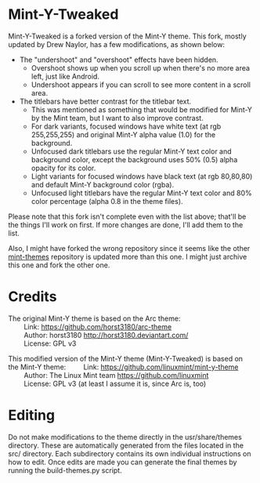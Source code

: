Mint-Y-Tweaked
==============

Mint-Y-Tweaked is a forked version of the Mint-Y theme. This fork, mostly updated by Drew Naylor, has a few modifications, as shown below: <br>
- The "undershoot" and "overshoot" effects have been hidden.
  - Overshoot shows up when you scroll up when there's no more area left, just like Android.
  - Undershoot appears if you can scroll to see more content in a scroll area.
- The titlebars have better contrast for the titlebar text.
  - This was mentioned as something that would be modified for Mint-Y by the Mint team, but I want to also improve contrast.
  - For dark variants, focused windows have white text (at rgb 255,255,255) and original Mint-Y alpha value (1.0) for the background.
  - Unfocused dark titlebars use the regular Mint-Y text color and background color, except the background uses 50% (0.5) alpha opacity for its color.
  - Light variants for focused windows have black text (at rgb 80,80,80) and default Mint-Y background color (rgba).
  - Unfocused light titlebars have the regular Mint-Y text color and 80% color percentage (alpha 0.8 in the theme files).
  
Please note that this fork isn't complete even with the list above; that'll be the things I'll work on first. If more changes are done, I'll add them to the list.

Also, I might have forked the wrong repository since it seems like the other [mint-themes](https://github.com/linuxmint/mint-themes) repository is updated more than this one. I might just archive this one and fork the other one.

Credits
=======

The original Mint-Y theme is based on the Arc theme: <br>
&emsp;&emsp; Link: https://github.com/horst3180/arc-theme <br>
&emsp;&emsp; Author: horst3180 http://horst3180.deviantart.com/ <br>
&emsp;&emsp; License: GPL v3

This modified version of the Mint-Y theme (Mint-Y-Tweaked) is based on the Mint-Y theme:
&emsp;&emsp; Link: https://github.com/linuxmint/mint-y-theme <br>
&emsp;&emsp; Author: The Linux Mint team https://github.com/linuxmint <br>
&emsp;&emsp; License: GPL v3 (at least I assume it is, since Arc is, too)

Editing
=======

Do not make modifications to the theme directly in the usr/share/themes directory. These are automatically generated from the files located in the src/ directory. Each subdirectory contains its own individual instructions on how to edit. Once edits are made you can generate the final themes by running the build-themes.py script.
